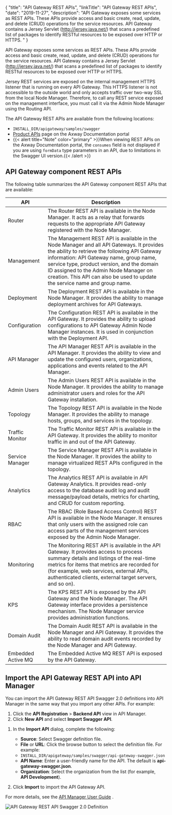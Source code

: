 {
"title": "API Gateway REST APIs",
"linkTitle": "API Gateway REST APIs",
"date": "2019-11-27",
"description": "API Gateway exposes some services as REST APIs. These APIs provide access and basic create, read, update, and delete (CRUD) operations for the service resources. API Gateway contains a Jersey Servlet (<http://jersey.java.net/>) that scans a predefined list of packages to identify RESTful resources to be exposed over HTTP or HTTPS. "
}
﻿

API Gateway exposes some services as REST APIs. These APIs provide access and basic create, read, update, and delete (CRUD) operations for the service resources. API Gateway contains a Jersey Servlet (<http://jersey.java.net/>) that scans a predefined list of packages to identify RESTful resources to be exposed over HTTP or HTTPS.

Jersey REST services are exposed on the internal management HTTPS listener that is running on every API Gateway. This HTTPS listener is not accessible to the outside world and only accepts traffic over two-way SSL from the local Node Manager. Therefore, to call any REST service exposed on the management interface, you must call it via the Admin Node Manager using the Routing API.

The API Gateway REST APIs are available from the following locations:

-   `INSTALL_DIR/apigateway/samples/swagger`
-   [Product APIs](/category/api) page on the Axway Documentation portal
-   {{< alert title="Note" color="primary" >}}When viewing REST APIs on the Axway Documentation portal, the `consumes` field is not displayed if you are using `formData` type parameters in an API, due to limitations in the Swagger UI version.{{< /alert >}}

API Gateway component REST APIs
-------------------------------

The following table summarizes the API Gateway component REST APIs that are available:

| API                | Description                                                                                                                                                                                                                                                                                                                                                   |
|--------------------|---------------------------------------------------------------------------------------------------------------------------------------------------------------------------------------------------------------------------------------------------------------------------------------------------------------------------------------------------------------|
| Router             | The Router REST API is available in the Node Manager. It acts as a relay that forwards requests to the appropriate API Gateway registered with the Node Manager.                                                                                                                                                                                              |
| Management         | The Management REST API is available in the Node Manager and all API Gateways. It provides the ability to retrieve the following API Gateway information: API Gateway name, group name, service type, product version, and the domain ID assigned to the Admin Node Manager on creation. This API can also be used to update the service name and group name. |
| Deployment         | The Deployment REST API is available in the Node Manager. It provides the ability to manage deployment archives for API Gateways.                                                                                                                                                                                                                             |
| Configuration      | The Configuration REST API is available in the API Gateway. It provides the ability to upload configurations to API Gateway Admin Node Manager instances. It is used in conjunction with the Deployment API.                                                                                                                                                  |
| API Manager        | The API Manager REST API is available in the API Manager. It provides the ability to view and update the configured users, organizations, applications and events related to the API Manager.                                                                                                                                                                 |
| Admin Users        | The Admin Users REST API is available in the Node Manager. It provides the ability to manage administrator users and roles for the API Gateway installation.                                                                                                                                                                                                  |
| Topology           | The Topology REST API is available in the Node Manager. It provides the ability to manage hosts, groups, and services in the topology.                                                                                                                                                                                                                        |
| Traffic Monitor    | The Traffic Monitor REST API is available in the API Gateway. It provides the ability to monitor traffic in and out of the API Gateway.                                                                                                                                                                                                                       |
| Service Manager    | The Service Manager REST API is available in the Node Manager. It provides the ability to manage virtualized REST APIs configured in the topology.                                                                                                                                                                                                            |
| Analytics          | The Analytics REST API is available in API Gateway Analytics. It provides read-only access to the database audit log and audit message/payload details, metrics for charting, and CRUD for custom reporting.                                                                                                                                                  |
| RBAC               | The RBAC (Role Based Access Control) REST API is available in the Node Manager. It ensures that only users with the assigned role can access parts of the management services exposed by the Admin Node Manager.                                                                                                                                              |
| Monitoring         | The Monitoring REST API is available in the API Gateway. It provides access to process summary details and listings of the real-time metrics for items that metrics are recorded for (for example, web services, external APIs, authenticated clients, external target servers, and so on).                                                                   |
| KPS                | The KPS REST API is exposed by the API Gateway and the Node Manager. The API Gateway interface provides a persistence mechanism. The Node Manager service provides administration functions.                                                                                                                                                                  |
| Domain Audit       | The Domain Audit REST API is available in the Node Manager and API Gateway. It provides the ability to read domain audit events recorded by the Node Manager and API Gateway.                                                                                                                                                                                 |
| Embedded Active MQ | The Embedded Active MQ REST API is exposed by the API Gateway.                                                                                                                                                                                                                                                                                                |

Import the API Gateway REST API into API Manager
------------------------------------------------

You can import the API Gateway REST API Swagger 2.0 definitions into API Manager in the same way that you import any other APIs. For example:

1.  Click the **API Registration** > **Backend API**
    view in API Manager.
2.  Click **New API**
    and select **Import Swagger API**.

<!-- -->

1.  In the **Import API**
    dialog, complete the following:
    -   **Source**: Select Swagger definition file.
    -   **File**
        or **URL**: Click the browse button to select the definition file. For example:
    -   `INSTALL_DIR/apigateway/samples/swagger/api-gateway-swagger.json`
    -   **API Name**: Enter a user-friendly name for the API. The default is **api-gateway-swagger.json**.
    -   **Organization**: Select the organization from the list (for example, **API Development**).

    >
2.  Click **Import**
    to import the API Gateway API.

For more details, see the
[API Manager User Guide](/bundle/APIManager_77_APIMgmtGuide_allOS_en_HTML5/)
.

![API Gateway REST API Swagger 2.0 Definition](/Images/APIGatewayDeveloperGuide/api_gateway_rest_api.png)
